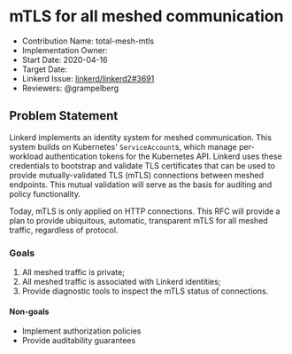 # mTLS for all meshed communication

- Contribution Name: total-mesh-mtls
- Implementation Owner:
- Start Date: 2020-04-16
- Target Date:
- Linkerd Issue: [linkerd/linkerd2#3691](https://github.com/linkerd/linkerd2/issues/3691)
- Reviewers: @grampelberg

## Problem Statement

[problem-statement]: #problem-statement

Linkerd implements an identity system for meshed communication. This system builds on Kubernetes'
`ServiceAccount`s, which manage per-workload authentication tokens for the Kubernetes API.
Linkerd uses these credentials to bootstrap and validate TLS certificates that can be used to
provide mutually-validated TLS (mTLS) connections between meshed endpoints. This mutual
validation will serve as the basis for auditing and policy functionality.

Today, mTLS is only applied on HTTP connections. This RFC will provide a plan to provide
ubiquitous, automatic, transparent mTLS for all meshed traffic, regardless of protocol.

### Goals

1. All meshed traffic is private;
2. All meshed traffic is associated with Linkerd identities;
3. Provide diagnostic tools to inspect the mTLS status of connections.

#### Non-goals

* Implement authorization policies
* Provide auditability guarantees
